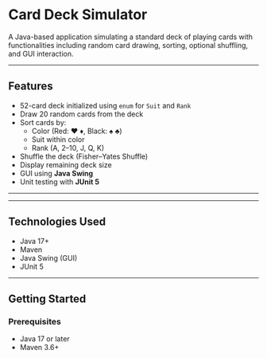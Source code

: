 # Card Deck Simulator

A Java-based application simulating a standard deck of playing cards with functionalities including random card drawing, sorting, optional shuffling, and GUI interaction.

---

## Features

- 52-card deck initialized using `enum` for `Suit` and `Rank`
- Draw 20 random cards from the deck
- Sort cards by:
    - Color (Red: ♥ ♦, Black: ♠ ♣)
    - Suit within color
    - Rank (A, 2–10, J, Q, K)
- Shuffle the deck (Fisher–Yates Shuffle)
- Display remaining deck size
- GUI using **Java Swing**
- Unit testing with **JUnit 5**

---

---

## Technologies Used

- Java 17+
- Maven
- Java Swing (GUI)
- JUnit 5

---

## Getting Started

### Prerequisites

- Java 17 or later
- Maven 3.6+
